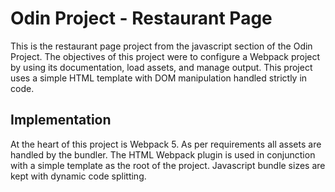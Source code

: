 # Odin Project - Restaurant Page
This is the restaurant page project from the javascript section of the Odin 
Project. The objectives of this project were to configure a Webpack project by
using its documentation, load assets, and manage output. This project uses a 
simple HTML template with DOM manipulation handled strictly in code.

## Implementation
At the heart of this project is Webpack 5. As per requirements all assets are
handled by the bundler. The HTML Webpack plugin is used in conjunction with a
simple template as the root of the project. Javascript bundle sizes are kept
with dynamic code splitting.

